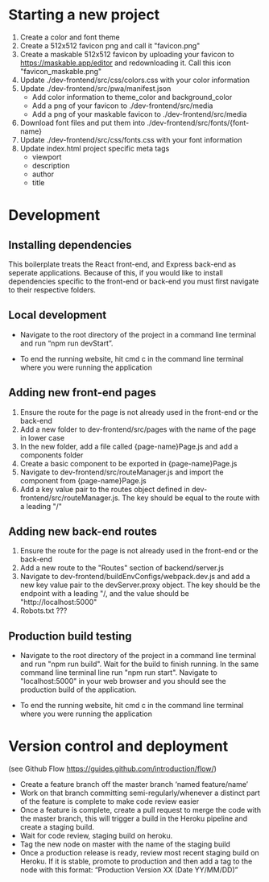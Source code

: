 # Starting a new project

1. Create a color and font theme
2. Create a 512x512 favicon png and call it "favicon.png"
3. Create a maskable 512x512 favicon by uploading your favicon to https://maskable.app/editor and redownloading it. Call this icon "favicon_maskable.png"
4. Update ./dev-frontend/src/css/colors.css with your color information
5. Update ./dev-frontend/src/pwa/manifest.json
   - Add color information to theme_color and background_color
   - Add a png of your favicon to ./dev-frontend/src/media
   - Add a png of your maskable favicon to ./dev-frontend/src/media
6. Download font files and put them into ./dev-frontend/src/fonts/{font-name}
7. Update ./dev-frontend/src/css/fonts.css with your font information
8. Update index.html project specific meta tags
   - viewport
   - description
   - author
   - title

# Development

## Installing dependencies

This boilerplate treats the React front-end, and Express back-end as seperate applications. Because of this, if you would like to install dependencies specific to the front-end or back-end you must first navigate to their respective folders.

## Local development

- Navigate to the root directory of the project in a command line terminal and run “npm run devStart”.

- To end the running website, hit cmd c in the command line terminal where you were running the application

## Adding new front-end pages

1. Ensure the route for the page is not already used in the front-end or the back-end
2. Add a new folder to dev-frontend/src/pages with the name of the page in lower case
3. In the new folder, add a file called {page-name}Page.js and add a components folder
4. Create a basic component to be exported in {page-name}Page.js
5. Navigate to dev-frontend/src/routeManager.js and import the component from {page-name}Page.js
6. Add a key value pair to the routes object defined in dev-frontend/src/routeManager.js. The key should be equal to the route with a leading "/"

## Adding new back-end routes

1. Ensure the route for the page is not already used in the front-end or the back-end
2. Add a new route to the "Routes" section of backend/server.js
3. Navigate to dev-frontend/buildEnvConfigs/webpack.dev.js and add a new key value pair to the devServer.proxy object. The key should be the endpoint with a leading "/, and the value should be "http://localhost:5000"
4. Robots.txt ???

## Production build testing

- Navigate to the root directory of the project in a command line terminal and run "npm run build". Wait for the build to finish running. In the same command line terminal line run "npm run start". Navigate to "localhost:5000" in your web browser and you should see the production build of the application.

- To end the running website, hit cmd c in the command line terminal where you were running the application

# Version control and deployment

(see Github Flow https://guides.github.com/introduction/flow/)

- Create a feature branch off the master branch ‘named feature/name’
- Work on that branch committing semi-regularly/whenever a distinct part of the feature is complete to make code review easier
- Once a feature is complete, create a pull request to merge the code with the master branch, this will trigger a build in the Heroku pipeline and create a staging build.
- Wait for code review, staging build on heroku.
- Tag the new node on master with the name of the staging build
- Once a production release is ready, review most recent staging build on Heroku. If it is stable, promote to production and then add a tag to the node with this format: “Production Version XX (Date YY/MM/DD)”
